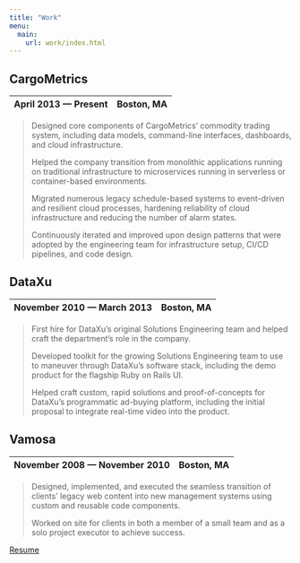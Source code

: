 ```yaml
---
title: "Work"
menu:
  main:
    url: work/index.html
---
```

## CargoMetrics

| April 2013 — Present | Boston, MA
|:-|-:

> Designed core components of CargoMetrics’ commodity trading system, including
> data models, command-line interfaces, dashboards, and cloud infrastructure.
>
> Helped the company transition from monolithic applications running on
> traditional infrastructure to microservices running in serverless or
> container-based environments.
>
> Migrated numerous legacy schedule-based systems to event-driven and resilient
> cloud processes, hardening reliability of cloud infrastructure and reducing
> the number of alarm states.
>
> Continuously iterated and improved upon design patterns that were adopted by
> the engineering team for infrastructure setup, CI/CD pipelines, and code
> design.

## DataXu

| November 2010 — March 2013 | Boston, MA
|:-|-:

> First hire for DataXu’s original Solutions Engineering team and helped craft
> the department’s role in the company.
>
> Developed toolkit for the growing Solutions Engineering team to use to
> maneuver through DataXu’s software stack, including the demo product for the
> flagship Ruby on Rails UI.
>
> Helped craft custom, rapid solutions and proof-of-concepts for DataXu’s
> programmatic ad-buying platform, including the initial proposal to integrate
> real-time video into the product.

## Vamosa

| November 2008 — November 2010 | Boston, MA
|:-|-:

> Designed, implemented, and executed the seamless transition of clients’
> legacy web content into new management systems using custom and reusable code
> components.
>
> Worked on site for clients in both a member of a small team and as a solo
> project executor to achieve success.

[Resume](./resume.html)
